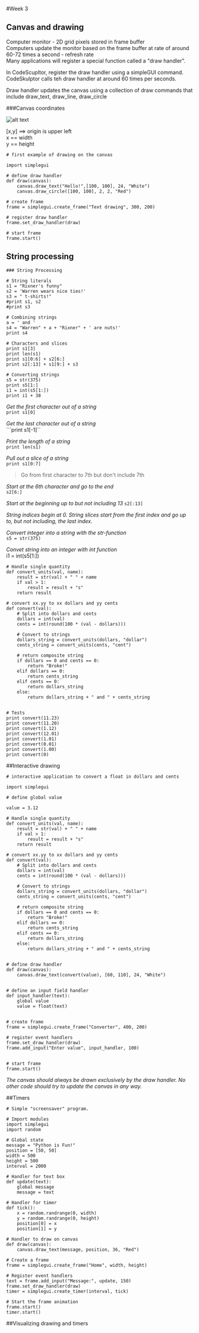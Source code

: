 #Week 3
## Canvas and drawing

Computer monitor - 2D grid pixels stored in frame buffer  
Computers update the monitor based on the frame buffer at rate of around 60-72 times a second - refresh rate  
Many applications will register a special function called a "draw handler".

In CodeScupltor, register the draw handler using a simpleGUI command. CodeSkulptor calls teh draw handler at around 60 times per seconds.

Draw handler updates the canvas using a collection of draw commands that include draw_text, draw_line, draw_circle

###Canvas coordinates

![alt text](https://www.evernote.com/shard/s272/sh/e645f62c-83db-41c8-9585-50a6487debd1/253f965b9ce146bb3e4f1997e4f29696/res/d64cd7f8-f88b-40f4-a094-38a54f3c2ce6/skitch.png)

[x,y] ==> origin is upper left  
x == width  
y == height  

```
# first example of drawing on the canvas

import simplegui

# define draw handler
def draw(canvas):
    canvas.draw_text("Hello!",[100, 100], 24, "White")
    canvas.draw_circle([100, 100], 2, 2, "Red")

# create frame
frame = simplegui.create_frame("Text drawing", 300, 200)

# register draw handler    
frame.set_draw_handler(draw)

# start frame
frame.start()
```

## String processing

```
### String Processing

# String literals
s1 = "Rixner's funny"
s2 = 'Warren wears nice ties!'
s3 = " t-shirts!"
#print s1, s2
#print s3

# Combining strings
a = ' and '
s4 = "Warren" + a + "Rixner" + ' are nuts!'
print s4

# Characters and slices
print s1[3]
print len(s1)
print s1[0:6] + s2[6:]
print s2[:13] + s1[9:] + s3

# Converting strings
s5 = str(375)
print s5[1:]
i1 = int(s5[1:])
print i1 + 38
```

*Get the first character out of a string*   
```print s1[0]```

*Get the last character out of a string*   
```print s1[-1]``

*Print the length of a string*   
```print len(s1)```

*Pull out a slice of a string*   
```print s1[0:7]```   
> Go from first character to 7th but don't include 7th

*Start at the 6th character and go to the end*   
```s2[6:]```

*Start at the beginning up to but not including 13*
```s2[:13]```

*String indices begin at 0. String slices start from the first index and go up to, but not including, the last index.*

*Convert integer into a string with the str-function*  
```s5 = str(375)```

*Convet string into an integer with int function*  
i1 = int(s5[1:])

```
# Handle single quantity
def convert_units(val, name):
    result = str(val) + " " + name
    if val > 1:
        result = result + "s"
    return result
        
# convert xx.yy to xx dollars and yy cents
def convert(val):
    # Split into dollars and cents
    dollars = int(val)
    cents = int(round(100 * (val - dollars)))

    # Convert to strings
    dollars_string = convert_units(dollars, "dollar")
    cents_string = convert_units(cents, "cent")

    # return composite string
    if dollars == 0 and cents == 0:
        return "Broke!"
    elif dollars == 0:
        return cents_string
    elif cents == 0:
        return dollars_string
    else:
        return dollars_string + " and " + cents_string
    
    
# Tests
print convert(11.23)
print convert(11.20) 
print convert(1.12)
print convert(12.01)
print convert(1.01)
print convert(0.01)
print convert(1.00)
print convert(0)
```

##Interactive drawing

```
# interactive application to convert a float in dollars and cents

import simplegui

# define global value

value = 3.12

# Handle single quantity
def convert_units(val, name):
    result = str(val) + " " + name
    if val > 1:
        result = result + "s"
    return result
        
# convert xx.yy to xx dollars and yy cents
def convert(val):
    # Split into dollars and cents
    dollars = int(val)
    cents = int(round(100 * (val - dollars)))

    # Convert to strings
    dollars_string = convert_units(dollars, "dollar")
    cents_string = convert_units(cents, "cent")

    # return composite string
    if dollars == 0 and cents == 0:
        return "Broke!"
    elif dollars == 0:
        return cents_string
    elif cents == 0:
        return dollars_string
    else:
        return dollars_string + " and " + cents_string
    

# define draw handler
def draw(canvas):
    canvas.draw_text(convert(value), [60, 110], 24, "White")


# define an input field handler
def input_handler(text):
    global value
    value = float(text)


# create frame
frame = simplegui.create_frame("Converter", 400, 200)

# register event handlers
frame.set_draw_handler(draw)
frame.add_input("Enter value", input_handler, 100)


# start frame
frame.start()
```
*The canvas should always be drawn exclusively by the draw handler. No other code should try to update the canvas in any way.*

##Timers

```
# Simple "screensaver" program.

# Import modules
import simplegui
import random

# Global state
message = "Python is Fun!"
position = [50, 50]
width = 500
height = 500
interval = 2000

# Handler for text box
def update(text):
    global message
    message = text
    
# Handler for timer
def tick():
    x = random.randrange(0, width)
    y = random.randrange(0, height)
    position[0] = x
    position[1] = y

# Handler to draw on canvas
def draw(canvas):
    canvas.draw_text(message, position, 36, "Red")

# Create a frame 
frame = simplegui.create_frame("Home", width, height)

# Register event handlers
text = frame.add_input("Message:", update, 150)
frame.set_draw_handler(draw)
timer = simplegui.create_timer(interval, tick)

# Start the frame animation
frame.start()
timer.start()
```

##Visualizing drawing and timers


